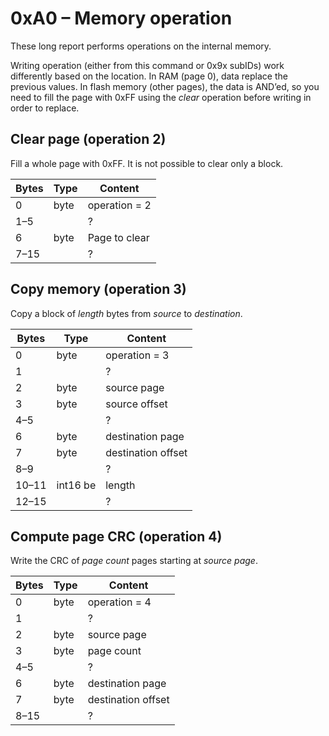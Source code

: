 0xA0 – Memory operation
=======================

These long report performs operations on the internal memory.

Writing operation (either from this command or 0x9x subIDs) work differently based on the location. In RAM (page 0), data replace the previous values. In flash memory (other pages), the data is AND’ed, so you need to fill the page with 0xFF using the *clear* operation before writing in order to replace.

Clear page (operation 2)
------------------------

Fill a whole page with 0xFF. It is not possible to clear only a block.

| Bytes | Type       | Content            |
| ----- | ---------- | ------------------ |
| 0     | byte       | operation = 2      |
| 1–5   |            | ?                  |
| 6     | byte       | Page to clear      |
| 7–15  |            | ?                  |


Copy memory (operation 3)
-------------------------

Copy a block of *length* bytes from *source* to *destination*.

| Bytes | Type       | Content            |
| ----- | ---------- | ------------------ |
| 0     | byte       | operation = 3      |
| 1     |            | ?                  |
| 2     | byte       | source page        |
| 3     | byte       | source offset      |
| 4–5   |            | ?                  |
| 6     | byte       | destination page   |
| 7     | byte       | destination offset |
| 8–9   |            | ?                  |
| 10–11 | int16  be  | length             |
| 12–15 |            | ?                  |


Compute page CRC (operation 4)
------------------------------

Write the CRC of *page count* pages starting at *source page*.

| Bytes | Type       | Content            |
| ----- | ---------- | ------------------ |
| 0     | byte       | operation = 4      |
| 1     |            | ?                  |
| 2     | byte       | source page        |
| 3     | byte       | page count         |
| 4–5   |            | ?                  |
| 6     | byte       | destination page   |
| 7     | byte       | destination offset |
| 8–15  |            | ?                  |

